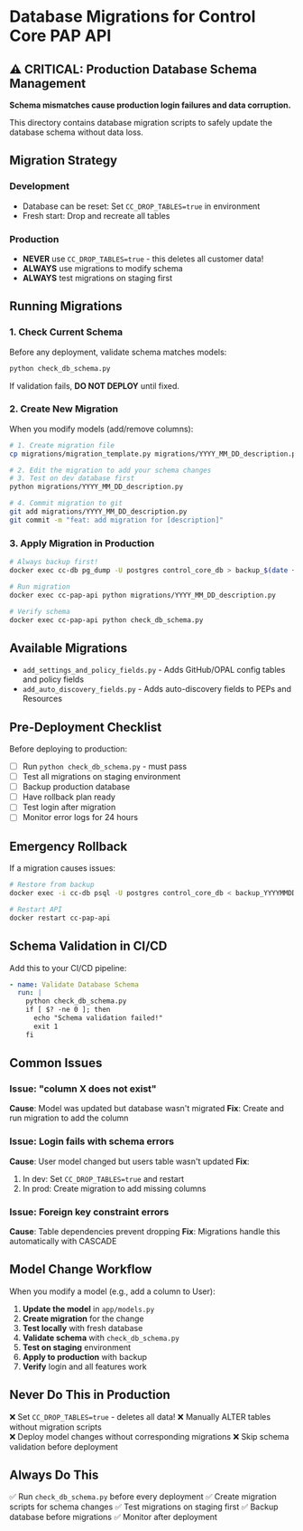 # Database Migrations for Control Core PAP API

## ⚠️ CRITICAL: Production Database Schema Management

**Schema mismatches cause production login failures and data corruption.**

This directory contains database migration scripts to safely update the database schema without data loss.

## Migration Strategy

### Development
- Database can be reset: Set `CC_DROP_TABLES=true` in environment
- Fresh start: Drop and recreate all tables

### Production
- **NEVER** use `CC_DROP_TABLES=true` - this deletes all customer data!
- **ALWAYS** use migrations to modify schema
- **ALWAYS** test migrations on staging first

## Running Migrations

### 1. Check Current Schema
Before any deployment, validate schema matches models:

```bash
python check_db_schema.py
```

If validation fails, **DO NOT DEPLOY** until fixed.

### 2. Create New Migration
When you modify models (add/remove columns):

```bash
# 1. Create migration file
cp migrations/migration_template.py migrations/YYYY_MM_DD_description.py

# 2. Edit the migration to add your schema changes
# 3. Test on dev database first
python migrations/YYYY_MM_DD_description.py

# 4. Commit migration to git
git add migrations/YYYY_MM_DD_description.py
git commit -m "feat: add migration for [description]"
```

### 3. Apply Migration in Production

```bash
# Always backup first!
docker exec cc-db pg_dump -U postgres control_core_db > backup_$(date +%Y%m%d).sql

# Run migration
docker exec cc-pap-api python migrations/YYYY_MM_DD_description.py

# Verify schema
docker exec cc-pap-api python check_db_schema.py
```

## Available Migrations

- `add_settings_and_policy_fields.py` - Adds GitHub/OPAL config tables and policy fields
- `add_auto_discovery_fields.py` - Adds auto-discovery fields to PEPs and Resources

## Pre-Deployment Checklist

Before deploying to production:

- [ ] Run `python check_db_schema.py` - must pass
- [ ] Test all migrations on staging environment
- [ ] Backup production database
- [ ] Have rollback plan ready
- [ ] Test login after migration
- [ ] Monitor error logs for 24 hours

## Emergency Rollback

If a migration causes issues:

```bash
# Restore from backup
docker exec -i cc-db psql -U postgres control_core_db < backup_YYYYMMDD.sql

# Restart API
docker restart cc-pap-api
```

## Schema Validation in CI/CD

Add this to your CI/CD pipeline:

```yaml
- name: Validate Database Schema
  run: |
    python check_db_schema.py
    if [ $? -ne 0 ]; then
      echo "Schema validation failed!"
      exit 1
    fi
```

## Common Issues

### Issue: "column X does not exist"
**Cause**: Model was updated but database wasn't migrated
**Fix**: Create and run migration to add the column

### Issue: Login fails with schema errors
**Cause**: User model changed but users table wasn't updated
**Fix**: 
1. In dev: Set `CC_DROP_TABLES=true` and restart
2. In prod: Create migration to add missing columns

### Issue: Foreign key constraint errors
**Cause**: Table dependencies prevent dropping
**Fix**: Migrations handle this automatically with CASCADE

## Model Change Workflow

When you modify a model (e.g., add a column to User):

1. **Update the model** in `app/models.py`
2. **Create migration** for the change
3. **Test locally** with fresh database
4. **Validate schema** with `check_db_schema.py`
5. **Test on staging** environment
6. **Apply to production** with backup
7. **Verify** login and all features work

## Never Do This in Production

❌ Set `CC_DROP_TABLES=true` - deletes all data!
❌ Manually ALTER tables without migration scripts  
❌ Deploy model changes without corresponding migrations
❌ Skip schema validation before deployment

## Always Do This

✅ Run `check_db_schema.py` before every deployment
✅ Create migration scripts for schema changes
✅ Test migrations on staging first
✅ Backup database before migrations
✅ Monitor after deployment

